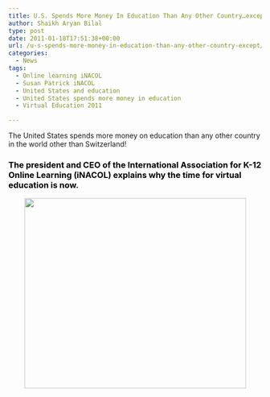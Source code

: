 ```yaml
---
title: U.S. Spends More Money In Education Than Any Other Country…except…
author: Shaikh Aryan Bilal
type: post
date: 2011-01-18T17:51:38+00:00
url: /u-s-spends-more-money-in-education-than-any-other-country-except/
categories:
  - News
tags:
  - Online learning iNACOL
  - Susan Patrick iNACOL
  - United States and education
  - United States spends more money in education
  - Virtual Education 2011

---
```

The United States spends more money on education than any other country in the world other than Switzerland!

### <span style="color: #000000;">The president and CEO of the International Association for K-12 Online Learning (iNACOL) explains why the time for virtual education is now</span>.

<p style="text-align: center;">
  <a href="http://www.edutopia.org/stw-online-learning-making-the-case-video" target="_blank" rel="noopener"><img loading="lazy" class="aligncenter size-full wp-image-3423" title="Susan Patrick" src="http://www.backbonecommunications.com/wp-content/uploads/Picture-61.png" alt="" width="441" height="378" /></a>
</p>